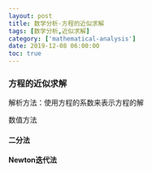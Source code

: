 ```yaml
---
layout: post
title: 数学分析-方程的近似求解
tags: [数学分析,近似求解]
category: ['mathematical-analysis']
date: 2019-12-08 06:00:00
toc: true
---
```


### 方程的近似求解

解析方法：使用方程的系数来表示方程的解

数值方法

#### 二分法

#### Newton迭代法
